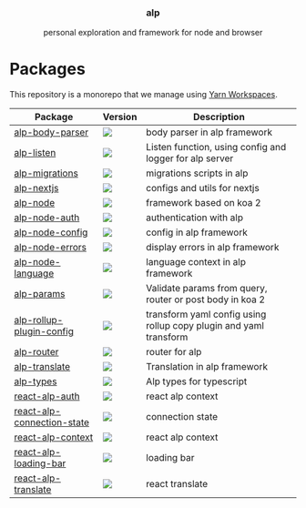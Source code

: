 <h3 align="center">
  alp
</h3>

<p align="center">
  personal exploration and framework for node and browser
</p>

<h1>Packages</h1>

This repository is a monorepo that we manage using [Yarn Workspaces](https://yarnpkg.com/features/workspaces).

| Package                                                           | Version                                                                                                                                                      | Description                                                       |
| ----------------------------------------------------------------- | ------------------------------------------------------------------------------------------------------------------------------------------------------------ | ----------------------------------------------------------------- |
| [alp-body-parser](packages/alp-body-parser)                       | <a href="https://npmjs.org/package/alp-body-parser"><img src="https://img.shields.io/npm/v/alp-body-parser.svg?style=flat-square"></a>                       | body parser in alp framework                                      |
| [alp-listen](packages/alp-listen)                                 | <a href="https://npmjs.org/package/alp-listen"><img src="https://img.shields.io/npm/v/alp-listen.svg?style=flat-square"></a>                                 | Listen function, using config and logger for alp server           |
| [alp-migrations](packages/alp-migrations)                         | <a href="https://npmjs.org/package/alp-migrations"><img src="https://img.shields.io/npm/v/alp-migrations.svg?style=flat-square"></a>                         | migrations scripts in alp                                         |
| [alp-nextjs](packages/alp-nextjs)                                 | <a href="https://npmjs.org/package/alp-nextjs"><img src="https://img.shields.io/npm/v/alp-nextjs.svg?style=flat-square"></a>                                 | configs and utils for nextjs                                      |
| [alp-node](packages/alp-node)                                     | <a href="https://npmjs.org/package/alp-node"><img src="https://img.shields.io/npm/v/alp-node.svg?style=flat-square"></a>                                     | framework based on koa 2                                          |
| [alp-node-auth](packages/alp-node-auth)                           | <a href="https://npmjs.org/package/alp-node-auth"><img src="https://img.shields.io/npm/v/alp-node-auth.svg?style=flat-square"></a>                           | authentication with alp                                           |
| [alp-node-config](packages/alp-node-config)                       | <a href="https://npmjs.org/package/alp-node-config"><img src="https://img.shields.io/npm/v/alp-node-config.svg?style=flat-square"></a>                       | config in alp framework                                           |
| [alp-node-errors](packages/alp-node-errors)                       | <a href="https://npmjs.org/package/alp-node-errors"><img src="https://img.shields.io/npm/v/alp-node-errors.svg?style=flat-square"></a>                       | display errors in alp framework                                   |
| [alp-node-language](packages/alp-node-language)                   | <a href="https://npmjs.org/package/alp-node-language"><img src="https://img.shields.io/npm/v/alp-node-language.svg?style=flat-square"></a>                   | language context in alp framework                                 |
| [alp-params](packages/alp-params)                                 | <a href="https://npmjs.org/package/alp-params"><img src="https://img.shields.io/npm/v/alp-params.svg?style=flat-square"></a>                                 | Validate params from query, router or post body in koa 2          |
| [alp-rollup-plugin-config](packages/alp-rollup-plugin-config)     | <a href="https://npmjs.org/package/alp-rollup-plugin-config"><img src="https://img.shields.io/npm/v/alp-rollup-plugin-config.svg?style=flat-square"></a>     | transform yaml config using rollup copy plugin and yaml transform |
| [alp-router](packages/alp-router)                                 | <a href="https://npmjs.org/package/alp-router"><img src="https://img.shields.io/npm/v/alp-router.svg?style=flat-square"></a>                                 | router for alp                                                    |
| [alp-translate](packages/alp-translate)                           | <a href="https://npmjs.org/package/alp-translate"><img src="https://img.shields.io/npm/v/alp-translate.svg?style=flat-square"></a>                           | Translation in alp framework                                      |
| [alp-types](packages/alp-types)                                   | <a href="https://npmjs.org/package/alp-types"><img src="https://img.shields.io/npm/v/alp-types.svg?style=flat-square"></a>                                   | Alp types for typescript                                          |
| [react-alp-auth](packages/react-alp-auth)                         | <a href="https://npmjs.org/package/react-alp-auth"><img src="https://img.shields.io/npm/v/react-alp-auth.svg?style=flat-square"></a>                         | react alp context                                                 |
| [react-alp-connection-state](packages/react-alp-connection-state) | <a href="https://npmjs.org/package/react-alp-connection-state"><img src="https://img.shields.io/npm/v/react-alp-connection-state.svg?style=flat-square"></a> | connection state                                                  |
| [react-alp-context](packages/react-alp-context)                   | <a href="https://npmjs.org/package/react-alp-context"><img src="https://img.shields.io/npm/v/react-alp-context.svg?style=flat-square"></a>                   | react alp context                                                 |
| [react-alp-loading-bar](packages/react-alp-loading-bar)           | <a href="https://npmjs.org/package/react-alp-loading-bar"><img src="https://img.shields.io/npm/v/react-alp-loading-bar.svg?style=flat-square"></a>           | loading bar                                                       |
| [react-alp-translate](packages/react-alp-translate)               | <a href="https://npmjs.org/package/react-alp-translate"><img src="https://img.shields.io/npm/v/react-alp-translate.svg?style=flat-square"></a>               | react translate                                                   |
